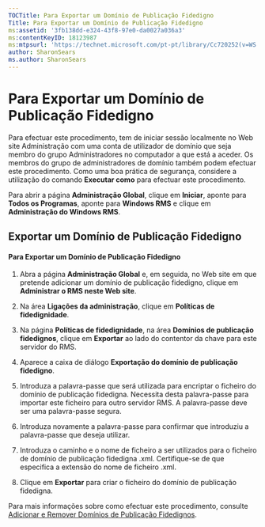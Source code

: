 ```yaml
---
TOCTitle: Para Exportar um Domínio de Publicação Fidedigno
Title: Para Exportar um Domínio de Publicação Fidedigno
ms:assetid: '3fb138dd-e324-43f8-97e0-da0027a036a3'
ms:contentKeyID: 18123987
ms:mtpsurl: 'https://technet.microsoft.com/pt-pt/library/Cc720252(v=WS.10)'
author: SharonSears
ms.author: SharonSears
---
```


Para Exportar um Domínio de Publicação Fidedigno
================================================

Para efectuar este procedimento, tem de iniciar sessão localmente no Web site Administração com uma conta de utilizador de domínio que seja membro do grupo Administradores no computador a que está a aceder. Os membros do grupo de administradores de domínio também podem efectuar este procedimento. Como uma boa prática de segurança, considere a utilização do comando **Executar como** para efectuar este procedimento.

Para abrir a página **Administração Global**, clique em **Iniciar**, aponte para **Todos os Programas**, aponte para **Windows RMS** e clique em **Administração do Windows RMS**.

Exportar um Domínio de Publicação Fidedigno
-------------------------------------------

#### Para Exportar um Domínio de Publicação Fidedigno

1.  Abra a página **Administração Global** e, em seguida, no Web site em que pretende adicionar um domínio de publicação fidedigno, clique em **Administrar o RMS neste Web site**.

2.  Na área **Ligações da administração**, clique em **Políticas de fidedignidade**.

3.  Na página **Políticas de fidedignidade**, na área **Domínios de publicação fidedignos**, clique em **Exportar** ao lado do contentor da chave para este servidor do RMS.

4.  Aparece a caixa de diálogo **Exportação do domínio de publicação fidedigno**.

5.  Introduza a palavra-passe que será utilizada para encriptar o ficheiro do domínio de publicação fidedigna. Necessita desta palavra-passe para importar este ficheiro para outro servidor RMS. A palavra-passe deve ser uma palavra-passe segura.

6.  Introduza novamente a palavra-passe para confirmar que introduziu a palavra-passe que deseja utilizar.

7.  Introduza o caminho e o nome de ficheiro a ser utilizados para o ficheiro de domínio de publicação fidedigna .xml. Certifique-se de que especifica a extensão do nome de ficheiro .xml.

8.  Clique em **Exportar** para criar o ficheiro do domínio de publicação fidedigna.

Para mais informações sobre como efectuar este procedimento, consulte [Adicionar e Remover Domínios de Publicação Fidedignos](https://technet.microsoft.com/d87b502d-5497-4ccd-badf-f6807d587cee).
